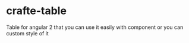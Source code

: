 # crafte-table
Table for angular 2 that you can use it easily with component or you can custom style of it 
